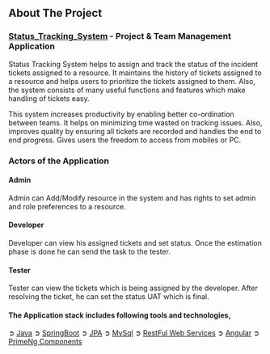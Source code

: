 ## About The Project

### [Status_Tracking_System](https://github.com/manimayan/Status_Tracking_System/files/8457469/sts_presentation.pptx) - Project & Team Management Application

Status Tracking System helps to assign and track the status of the incident tickets assigned to a resource.  It maintains the history of tickets assigned to a resource and helps users to prioritize the tickets assigned to them. Also, the system consists of many useful functions and features which make handling of tickets easy. 

This system increases productivity by enabling better co-ordination between teams. It helps on minimizing time wasted on tracking issues. Also, improves quality by ensuring all tickets are recorded and handles the end to end progress. Gives users the freedom to access from mobiles or PC. 

### Actors of the Application

#### Admin
Admin can Add/Modify resource in the system and has rights to set admin and role preferences to a resource. 

#### Developer
Developer can view his assigned tickets and set status. Once the estimation phase is done he can send the task to the tester.  

#### Tester
Tester can view the tickets which is being assigned by the developer. After resolving the ticket, he can set the status UAT which is final. 

#### The Application stack includes following tools and technologies,

➲ [Java](https://docs.oracle.com/javase/tutorial/)
➲ [SpringBoot](https://spring.io/projects/spring-boot)
➲ [JPA](https://spring.io/projects/spring-data-jpa)
➲ [MySql](https://www.mysqltutorial.org/)
➲ [RestFul Web Services](https://spring.io/guides/gs/rest-service/)
➲ [Angular](https://angular.io/)
➲ [PrimeNg Components](https://www.primefaces.org/primeng/#/setup)
